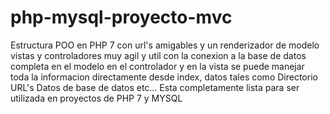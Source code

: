 # php-mysql-proyecto-mvc
Estructura POO en PHP 7 con url's amigables y un renderizador de modelo vistas y controladores muy agil y util con la conexion a la base de datos completa en el modelo en el controlador y en la vista se puede manejar toda la informacion directamente desde index, datos tales como Directorio URL's Datos de base de datos etc... Esta completamente lista para ser utilizada en proyectos de PHP 7 y MYSQL

